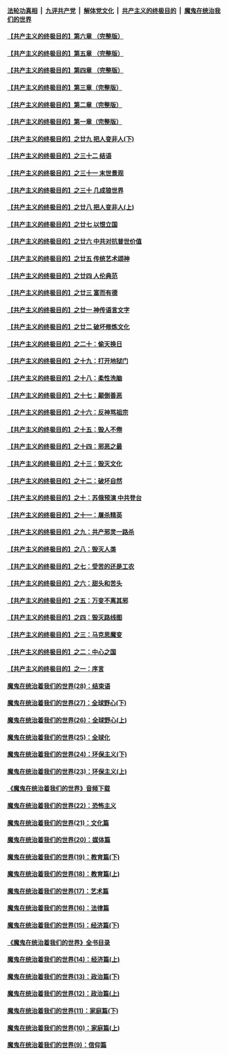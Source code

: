 ####  [法轮功真相](../../../../basic/blob/master/README.md?t=05180631) &nbsp;|&nbsp; [九评共产党](../../../../9ping.md/blob/master/README.md?t=05180631) &nbsp;|&nbsp; [解体党文化](../../../../jtdwh.md/blob/master/README.md?t=05180631)  &nbsp;|&nbsp; [共产主义的终极目的](../../../../gczydzjmd.md/blob/master/README.md?t=05180631) &nbsp;|&nbsp; [魔鬼在统治我们的世界](../../../../mgztzwmdsj.md/blob/master/README.md?t=05180631) 

#### [【共产主义的终极目的】第六章 （完整版）](../pages/nsc422/n11428913.md?t=05180631) 

#### [【共产主义的终极目的】第五章 （完整版）](../pages/nsc422/n11428912.md?t=05180631) 

#### [【共产主义的终极目的】第四章 （完整版）](../pages/nsc422/n11428907.md?t=05180631) 

#### [【共产主义的终极目的】第三章（完整版）](../pages/nsc422/n11428848.md?t=05180631) 

#### [【共产主义的终极目的】第二章（完整版）](../pages/nsc422/n11428831.md?t=05180631) 

#### [【共产主义的终极目的】第一章（完整版）](../pages/nsc422/n11417651.md?t=05180631) 

#### [【共产主义的终极目的】之廿九 把人变非人(下)](../pages/nsc422/n11344140.md?t=05180631) 

#### [【共产主义的终极目的】之三十二 结语](../pages/nsc422/n11360535.md?t=05180631) 

#### [【共产主义的终极目的】之三十一 末世景观](../pages/nsc422/n11351129.md?t=05180631) 

#### [【共产主义的终极目的】之三十 几成狼世界](../pages/nsc422/n11348280.md?t=05180631) 

#### [【共产主义的终极目的】之廿八 把人变非人(上)](../pages/nsc422/n11340492.md?t=05180631) 

#### [【共产主义的终极目的】之廿七 以恨立国](../pages/nsc422/n11336944.md?t=05180631) 

#### [【共产主义的终极目的】之廿六 中共对抗普世价值](../pages/nsc422/n11324785.md?t=05180631) 

#### [【共产主义的终极目的】之廿五 传统艺术颂神](../pages/nsc422/n11296396.md?t=05180631) 

#### [【共产主义的终极目的】之廿四 人伦典范](../pages/nsc422/n11296397.md?t=05180631) 

#### [【共产主义的终极目的】之廿三 富而有德](../pages/nsc422/n11283598.md?t=05180631) 

#### [【共产主义的终极目的】之廿一 神传语言文字](../pages/nsc422/n11263265.md?t=05180631) 

#### [【共产主义的终极目的】之廿二 破坏修炼文化](../pages/nsc422/n11245728.md?t=05180631) 

#### [【共产主义的终极目的】之二十：偷天换日](../pages/nsc422/n11238846.md?t=05180631) 

#### [【共产主义的终极目的】之十九：打开地狱门](../pages/nsc422/n11206376.md?t=05180631) 

#### [【共产主义的终极目的】之十八：柔性洗脑](../pages/nsc422/n11199994.md?t=05180631) 

#### [【共产主义的终极目的】之十七：颠倒善恶](../pages/nsc422/n11179782.md?t=05180631) 

#### [【共产主义的终极目的】之十六：反神骂祖宗](../pages/nsc422/n11166798.md?t=05180631) 

#### [【共产主义的终极目的】之十五：毁人不倦](../pages/nsc422/n11166792.md?t=05180631) 

#### [【共产主义的终极目的】之十四：邪恶之最](../pages/nsc422/n11150249.md?t=05180631) 

#### [【共产主义的终极目的】之十三：毁灭文化](../pages/nsc422/n11135227.md?t=05180631) 

#### [【共产主义的终极目的】之十二：破坏自然](../pages/nsc422/n11135214.md?t=05180631) 

#### [【共产主义的终极目的】之十：苏俄预演 中共登台](../pages/nsc422/n11118424.md?t=05180631) 

#### [【共产主义的终极目的】之十一：屠杀精英](../pages/nsc422/n11118442.md?t=05180631) 

#### [【共产主义的终极目的】之九：共产邪灵一路杀](../pages/nsc422/n11114139.md?t=05180631) 

#### [【共产主义的终极目的】之八：毁灭人类](../pages/nsc422/n11108503.md?t=05180631) 

#### [【共产主义的终极目的】之七：受苦的还是工农](../pages/nsc422/n11101809.md?t=05180631) 

#### [【共产主义的终极目的】之六：甜头和苦头](../pages/nsc422/n11096971.md?t=05180631) 

#### [【共产主义的终极目的】之五：万变不离其邪](../pages/nsc422/n11091285.md?t=05180631) 

#### [【共产主义的终极目的】之四：毁灭路线图](../pages/nsc422/n11086284.md?t=05180631) 

#### [【共产主义的终极目的】之三：马克思魔变](../pages/nsc422/n11061941.md?t=05180631) 

#### [【共产主义的终极目的】之二：中心之国](../pages/nsc422/n11047728.md?t=05180631) 

#### [【共产主义的终极目的】之一：序言](../pages/nsc422/n11086077.md?t=05180631) 

#### [魔鬼在统治着我们的世界(28)：结束语](../pages/nsc422/n10936246.md?t=05180631) 

#### [魔鬼在统治着我们的世界(27)：全球野心(下)](../pages/nsc422/n10928319.md?t=05180631) 

#### [魔鬼在统治着我们的世界(26)：全球野心(上)](../pages/nsc422/n10900318.md?t=05180631) 

#### [魔鬼在统治着我们的世界(25)：全球化](../pages/nsc422/n10788205.md?t=05180631) 

#### [魔鬼在统治着我们的世界(24)：环保主义(下)](../pages/nsc422/n10695307.md?t=05180631) 

#### [魔鬼在统治着我们的世界(23)：环保主义(上)](../pages/nsc422/n10688613.md?t=05180631) 

#### [《魔鬼在统治着我们的世界》音频下载](../pages/nsc422/n10635553.md?t=05180631) 

#### [魔鬼在统治着我们的世界(22)：恐怖主义](../pages/nsc422/n10614727.md?t=05180631) 

#### [魔鬼在统治着我们的世界(21)：文化篇](../pages/nsc422/n10597706.md?t=05180631) 

#### [魔鬼在统治着我们的世界(20)：媒体篇](../pages/nsc422/n10586579.md?t=05180631) 

#### [魔鬼在统治着我们的世界(19)：教育篇(下)](../pages/nsc422/n10564808.md?t=05180631) 

#### [魔鬼在统治着我们的世界(18)：教育篇(上)](../pages/nsc422/n10526970.md?t=05180631) 

#### [魔鬼在统治着我们的世界(17)：艺术篇](../pages/nsc422/n10499093.md?t=05180631) 

#### [魔鬼在统治着我们的世界(16)：法律篇](../pages/nsc422/n10485969.md?t=05180631) 

#### [魔鬼在统治着我们的世界(15)：经济篇(下)](../pages/nsc422/n10469975.md?t=05180631) 

#### [《魔鬼在统治着我们的世界》全书目录](../pages/nsc422/n10464261.md?t=05180631) 

#### [魔鬼在统治着我们的世界(14)：经济篇(上)](../pages/nsc422/n10457370.md?t=05180631) 

#### [魔鬼在统治着我们的世界(13)：政治篇(下)](../pages/nsc422/n10448270.md?t=05180631) 

#### [魔鬼在统治着我们的世界(12)：政治篇(上)](../pages/nsc422/n10444576.md?t=05180631) 

#### [魔鬼在统治着我们的世界(11)：家庭篇(下)](../pages/nsc422/n10440961.md?t=05180631) 

#### [魔鬼在统治着我们的世界(10)：家庭篇(上)](../pages/nsc422/n10435448.md?t=05180631) 

#### [魔鬼在统治着我们的世界(9)：信仰篇](../pages/nsc422/n10432159.md?t=05180631) 

